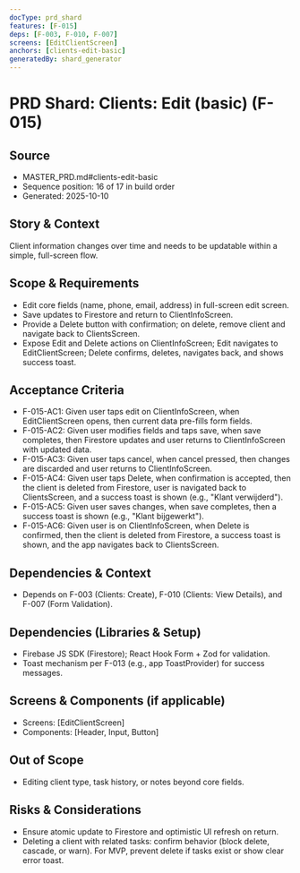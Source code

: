 ```yaml
---
docType: prd_shard
features: [F-015]
deps: [F-003, F-010, F-007]
screens: [EditClientScreen]
anchors: [clients-edit-basic]
generatedBy: shard_generator
---
```


# PRD Shard: Clients: Edit (basic) (F-015)

## Source
- MASTER_PRD.md#clients-edit-basic
- Sequence position: 16 of 17 in build order
- Generated: 2025-10-10

## Story & Context
Client information changes over time and needs to be updatable within a simple, full-screen flow.

## Scope & Requirements
- Edit core fields (name, phone, email, address) in full-screen edit screen.
- Save updates to Firestore and return to ClientInfoScreen.
 - Provide a Delete button with confirmation; on delete, remove client and navigate back to ClientsScreen.
 - Expose Edit and Delete actions on ClientInfoScreen; Edit navigates to EditClientScreen; Delete confirms, deletes, navigates back, and shows success toast.

## Acceptance Criteria
- F-015-AC1: Given user taps edit on ClientInfoScreen, when EditClientScreen opens, then current data pre-fills form fields.
- F-015-AC2: Given user modifies fields and taps save, when save completes, then Firestore updates and user returns to ClientInfoScreen with updated data.
- F-015-AC3: Given user taps cancel, when cancel pressed, then changes are discarded and user returns to ClientInfoScreen.
 - F-015-AC4: Given user taps Delete, when confirmation is accepted, then the client is deleted from Firestore, user is navigated back to ClientsScreen, and a success toast is shown (e.g., "Klant verwijderd").
 - F-015-AC5: Given user saves changes, when save completes, then a success toast is shown (e.g., "Klant bijgewerkt").
 - F-015-AC6: Given user is on ClientInfoScreen, when Delete is confirmed, then the client is deleted from Firestore, a success toast is shown, and the app navigates back to ClientsScreen.

## Dependencies & Context
- Depends on F-003 (Clients: Create), F-010 (Clients: View Details), and F-007 (Form Validation).

## Dependencies (Libraries & Setup)
- Firebase JS SDK (Firestore); React Hook Form + Zod for validation.
 - Toast mechanism per F-013 (e.g., app ToastProvider) for success messages.

## Screens & Components (if applicable)
- Screens: [EditClientScreen]
- Components: [Header, Input, Button]

## Out of Scope
- Editing client type, task history, or notes beyond core fields.

## Risks & Considerations
- Ensure atomic update to Firestore and optimistic UI refresh on return.
 - Deleting a client with related tasks: confirm behavior (block delete, cascade, or warn). For MVP, prevent delete if tasks exist or show clear error toast.


